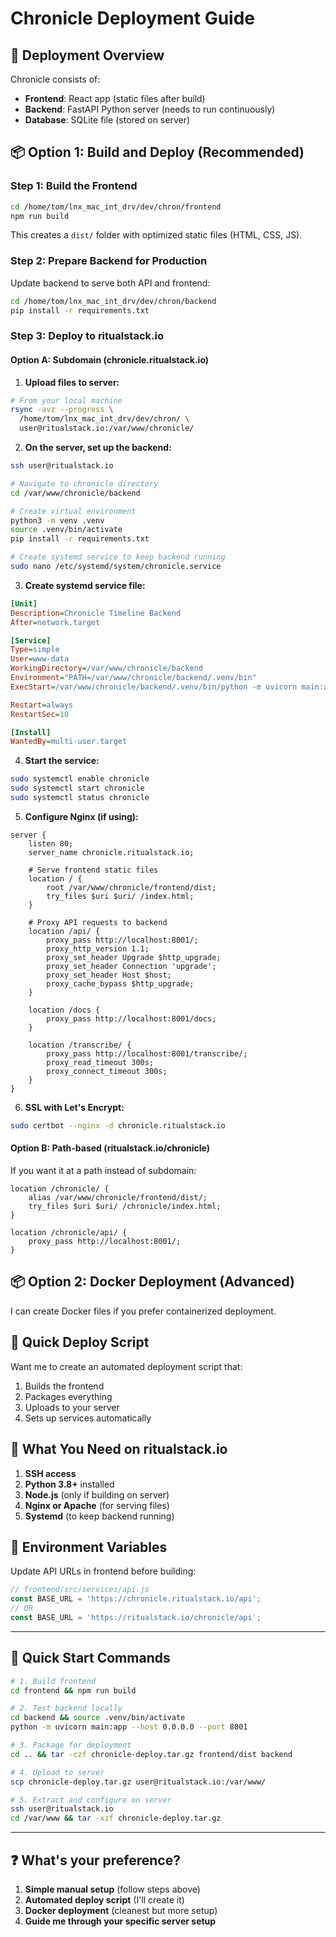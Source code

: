 # Chronicle Deployment Guide

## 🎯 Deployment Overview

Chronicle consists of:
- **Frontend**: React app (static files after build)
- **Backend**: FastAPI Python server (needs to run continuously)
- **Database**: SQLite file (stored on server)

## 📦 Option 1: Build and Deploy (Recommended)

### **Step 1: Build the Frontend**

```bash
cd /home/tom/lnx_mac_int_drv/dev/chron/frontend
npm run build
```

This creates a `dist/` folder with optimized static files (HTML, CSS, JS).

### **Step 2: Prepare Backend for Production**

Update backend to serve both API and frontend:

```bash
cd /home/tom/lnx_mac_int_drv/dev/chron/backend
pip install -r requirements.txt
```

### **Step 3: Deploy to ritualstack.io**

#### **Option A: Subdomain (chronicle.ritualstack.io)**

1. **Upload files to server:**
```bash
# From your local machine
rsync -avz --progress \
  /home/tom/lnx_mac_int_drv/dev/chron/ \
  user@ritualstack.io:/var/www/chronicle/
```

2. **On the server, set up the backend:**
```bash
ssh user@ritualstack.io

# Navigate to chronicle directory
cd /var/www/chronicle/backend

# Create virtual environment
python3 -m venv .venv
source .venv/bin/activate
pip install -r requirements.txt

# Create systemd service to keep backend running
sudo nano /etc/systemd/system/chronicle.service
```

3. **Create systemd service file:**
```ini
[Unit]
Description=Chronicle Timeline Backend
After=network.target

[Service]
Type=simple
User=www-data
WorkingDirectory=/var/www/chronicle/backend
Environment="PATH=/var/www/chronicle/backend/.venv/bin"
ExecStart=/var/www/chronicle/backend/.venv/bin/python -m uvicorn main:app --host 0.0.0.0 --port 8001

Restart=always
RestartSec=10

[Install]
WantedBy=multi-user.target
```

4. **Start the service:**
```bash
sudo systemctl enable chronicle
sudo systemctl start chronicle
sudo systemctl status chronicle
```

5. **Configure Nginx (if using):**
```nginx
server {
    listen 80;
    server_name chronicle.ritualstack.io;

    # Serve frontend static files
    location / {
        root /var/www/chronicle/frontend/dist;
        try_files $uri $uri/ /index.html;
    }

    # Proxy API requests to backend
    location /api/ {
        proxy_pass http://localhost:8001/;
        proxy_http_version 1.1;
        proxy_set_header Upgrade $http_upgrade;
        proxy_set_header Connection 'upgrade';
        proxy_set_header Host $host;
        proxy_cache_bypass $http_upgrade;
    }

    location /docs {
        proxy_pass http://localhost:8001/docs;
    }

    location /transcribe/ {
        proxy_pass http://localhost:8001/transcribe/;
        proxy_read_timeout 300s;
        proxy_connect_timeout 300s;
    }
}
```

6. **SSL with Let's Encrypt:**
```bash
sudo certbot --nginx -d chronicle.ritualstack.io
```

#### **Option B: Path-based (ritualstack.io/chronicle)**

If you want it at a path instead of subdomain:

```nginx
location /chronicle/ {
    alias /var/www/chronicle/frontend/dist/;
    try_files $uri $uri/ /chronicle/index.html;
}

location /chronicle/api/ {
    proxy_pass http://localhost:8001/;
}
```

## 📦 Option 2: Docker Deployment (Advanced)

I can create Docker files if you prefer containerized deployment.

## 🔧 Quick Deploy Script

Want me to create an automated deployment script that:
1. Builds the frontend
2. Packages everything
3. Uploads to your server
4. Sets up services automatically

## 🎯 What You Need on ritualstack.io

1. **SSH access**
2. **Python 3.8+** installed
3. **Node.js** (only if building on server)
4. **Nginx or Apache** (for serving files)
5. **Systemd** (to keep backend running)

## 📝 Environment Variables

Update API URLs in frontend before building:

```javascript
// frontend/src/services/api.js
const BASE_URL = 'https://chronicle.ritualstack.io/api';
// OR
const BASE_URL = 'https://ritualstack.io/chronicle/api';
```

---

## 🚀 Quick Start Commands

```bash
# 1. Build frontend
cd frontend && npm run build

# 2. Test backend locally
cd backend && source .venv/bin/activate
python -m uvicorn main:app --host 0.0.0.0 --port 8001

# 3. Package for deployment
cd .. && tar -czf chronicle-deploy.tar.gz frontend/dist backend

# 4. Upload to server
scp chronicle-deploy.tar.gz user@ritualstack.io:/var/www/

# 5. Extract and configure on server
ssh user@ritualstack.io
cd /var/www && tar -xzf chronicle-deploy.tar.gz
```

---

## ❓ What's your preference?

1. **Simple manual setup** (follow steps above)
2. **Automated deploy script** (I'll create it)
3. **Docker deployment** (cleanest but more setup)
4. **Guide me through your specific server setup**
